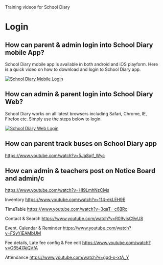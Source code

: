 Training videos for School Diary 



# Login

## How can parent & admin login into School Diary mobile App?
School Diary mobile app is available in both android and iOS playform. Here is a quick video on how to download and login to School Diary app.

[![School Diary Mobile Login](https://img.youtube.com/vi/wHrq7UAD1j0/0.jpg)](https://www.youtube.com/watch?v=wHrq7UAD1j0)


## How can admin & parent login into School Diary Web?

School Diary works on all latest browsers including Safari, Chrome, IE, Firefox etc. Simply use the steps below to login.

[![School Diary Web Login](https://img.youtube.com/vi/CQcYUxvpTq4/0.jpg)](https://www.youtube.com/watch?v=CQcYUxvpTq4)

## How can parent track buses on School Diary app
https://www.youtube.com/watch?v=5Ja8qif_Wyc


## How can admin & teachers post on Notice Board and admin/c
https://www.youtube.com/watch?v=HI9LmhNzCMs

Inventory 
https://www.youtube.com/watch?v=114-ekLEH9E

TimeTable
https://www.youtube.com/watch?v=3qaT--c6BRo

Contact & Search
https://www.youtube.com/watch?v=R09visC9vU8

Event, Calendar & Reminder
https://www.youtube.com/watch?v=FSyYIEAMbUM

Fee details, Late fee config & Fee edit
https://www.youtube.com/watch?v=G6547AjQVfA

Attendance 
https://www.youtube.com/watch?v=gqd-o-xtA_Y


